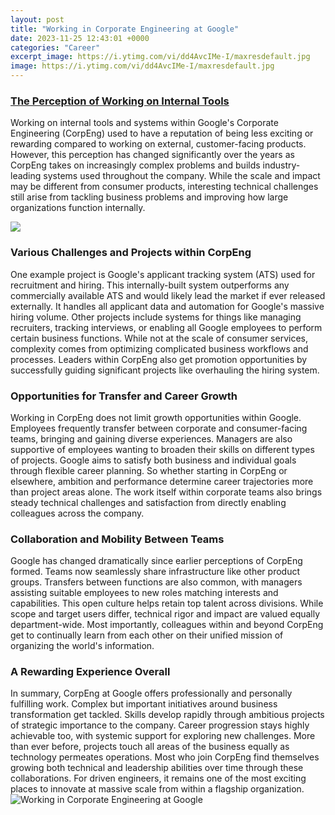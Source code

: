 ```yaml
---
layout: post
title: "Working in Corporate Engineering at Google"
date: 2023-11-25 12:43:01 +0000
categories: "Career"
excerpt_image: https://i.ytimg.com/vi/dd4AvcIMe-I/maxresdefault.jpg
image: https://i.ytimg.com/vi/dd4AvcIMe-I/maxresdefault.jpg
---
```


### [The Perception of Working on Internal Tools](https://store.fi.io.vn/collection/alcott)
Working on internal tools and systems within Google's Corporate Engineering (CorpEng) used to have a reputation of being less exciting or rewarding compared to working on external, customer-facing products. However, this perception has changed significantly over the years as CorpEng takes on increasingly complex problems and builds industry-leading systems used throughout the company. While the scale and impact may be different from consumer products, interesting technical challenges still arise from tackling business problems and improving how large organizations function internally.

![](http://1.bp.blogspot.com/-zXj32tkwvkM/UUeGWqr1PtI/AAAAAAAAKSc/FPTOF6zUj8s/s1600/tscblogpostpic.jpeg)
### **Various Challenges and Projects within CorpEng**
One example project is Google's applicant tracking system (ATS) used for recruitment and hiring. This internally-built system outperforms any commercially available ATS and would likely lead the market if ever released externally. It handles all applicant data and automation for Google's massive hiring volume. Other projects include systems for things like managing recruiters, tracking interviews, or enabling all Google employees to perform certain business functions. While not at the scale of consumer services, complexity comes from optimizing complicated business workflows and processes. Leaders within CorpEng also get promotion opportunities by successfully guiding significant projects like overhauling the hiring system.
### **Opportunities for Transfer and Career Growth**  
Working in CorpEng does not limit growth opportunities within Google. Employees frequently transfer between corporate and consumer-facing teams, bringing and gaining diverse experiences. Managers are also supportive of employees wanting to broaden their skills on different types of projects. Google aims to satisfy both business and individual goals through flexible career planning. So whether starting in CorpEng or elsewhere, ambition and performance determine career trajectories more than project areas alone. The work itself within corporate teams also brings steady technical challenges and satisfaction from directly enabling colleagues across the company.
### **Collaboration and Mobility Between Teams**
Google has changed dramatically since earlier perceptions of CorpEng formed. Teams now seamlessly share infrastructure like other product groups. Transfers between functions are also common, with managers assisting suitable employees to new roles matching interests and capabilities. This open culture helps retain top talent across divisions. While scope and target users differ, technical rigor and impact are valued equally department-wide. Most importantly, colleagues within and beyond CorpEng get to continually learn from each other on their unified mission of organizing the world's information.
### **A Rewarding Experience Overall**  
In summary, CorpEng at Google offers professionally and personally fulfilling work. Complex but important initiatives around business transformation get tackled. Skills develop rapidly through ambitious projects of strategic importance to the company. Career progression stays highly achievable too, with systemic support for exploring new challenges. More than ever before, projects touch all areas of the business equally as technology permeates operations. Most who join CorpEng find themselves growing both technical and leadership abilities over time through these collaborations. For driven engineers, it remains one of the most exciting places to innovate at massive scale from within a flagship organization.
![Working in Corporate Engineering at Google](https://i.ytimg.com/vi/dd4AvcIMe-I/maxresdefault.jpg)